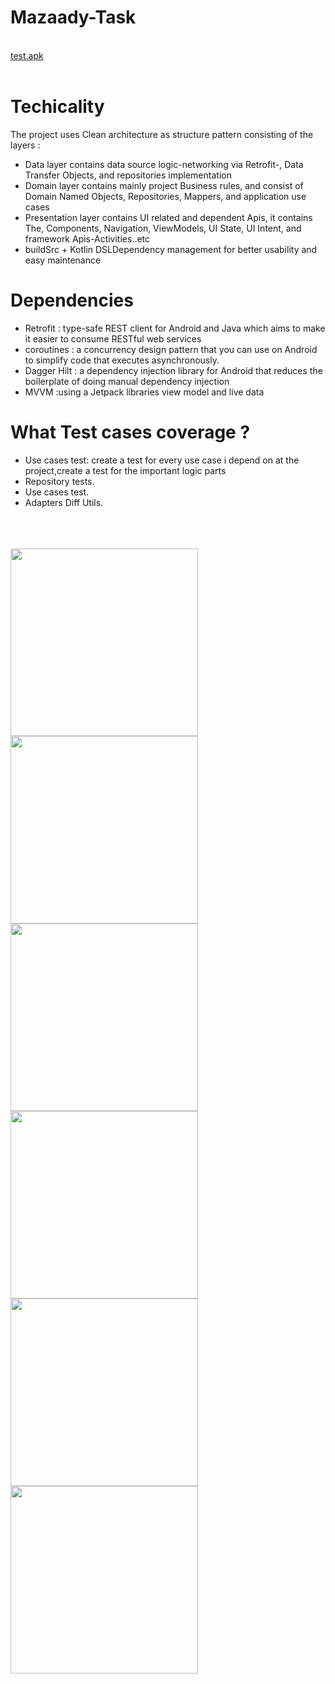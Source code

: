 # Mazaady-Task

 <br/>
 <a href="https://github.com/abdelrhmanelgendy/Mazaady-Task/blob/master/Mazaad.apk">test.apk</a>
 
  <br/>
   <br/>


# Techicality 

The project uses Clean architecture as structure pattern consisting of the layers : 
*  Data layer contains data source logic-networking via Retrofit-, Data Transfer Objects, and repositories implementation 
*  Domain layer contains mainly project Business rules, and consist of Domain Named Objects, Repositories, Mappers, and application use cases 
*  Presentation layer contains UI related and dependent Apis, it contains The, Components, Navigation, ViewModels, UI State, UI Intent, and framework Apis-Activities..etc
*  buildSrc + Kotlin DSLDependency management for better usability and easy maintenance


# Dependencies 


* Retrofit : type-safe REST client for Android and Java which aims to make it easier to consume RESTful web services
* coroutines : a concurrency design pattern that you can use on Android to simplify code that executes asynchronously.
* Dagger Hilt : a dependency injection library for Android that reduces the boilerplate of doing manual dependency injection
* MVVM :using a Jetpack libraries view model and live data  

# What Test cases coverage ? 
* Use cases test: create a test for every use case i depend on at the project,create a test for the important logic parts
* Repository tests.
* Use cases test.
* Adapters Diff Utils.
 

 
 
 <br/>
  <br/>
   <br/>

<img src= "https://github.com/abdelrhmanelgendy/Mazaady-Task/blob/master/1.jpg" width="300">
<img src= "https://github.com/abdelrhmanelgendy/Mazaady-Task/blob/master/2.png" width="300">
<img src= "https://github.com/abdelrhmanelgendy/Mazaady-Task/blob/master/3.png" width="300">
<img src= "https://github.com/abdelrhmanelgendy/Mazaady-Task/blob/master/4.jpg" width="300">
<img src= "https://github.com/abdelrhmanelgendy/Mazaady-Task/blob/master/5.jpg" width="300">
<img src= "https://github.com/abdelrhmanelgendy/Mazaady-Task/blob/master/6.jpg" width="300">
   
